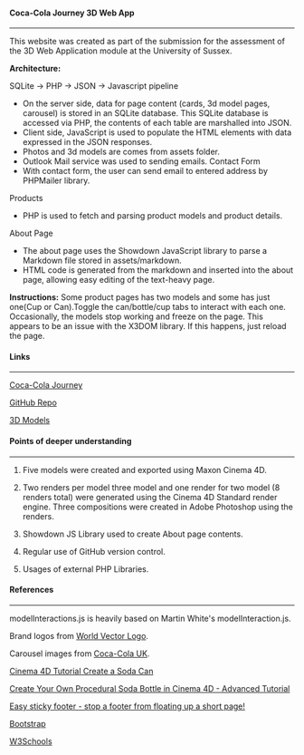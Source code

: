 #### Coca-Cola Journey 3D Web App

***

This website was created as part of the submission for the assessment of the 3D Web Application module at the University of Sussex.

**Architecture:**

SQLite -> PHP -> JSON -> Javascript pipeline 
* On the server side, data for page content (cards, 3d model pages, carousel) is stored in an SQLite database. This SQLite database is accessed via PHP, the contents of each table are marshalled into JSON.
* Client side, JavaScript is used to populate the HTML elements with data expressed in the JSON responses. 
* Photos and 3d models are comes from assets folder.
* Outlook Mail service was used to sending emails.
Contact Form
* With contact form, the user can send email to entered address by PHPMailer library.

Products
* PHP is used to fetch and parsing product models and product details.

About Page
* The about page uses the Showdown JavaScript library to parse a Markdown file stored in assets/markdown.
* HTML code is generated from the markdown and inserted into the about page, allowing easy editing of the text-heavy page.



**Instructions:** Some product pages has two models and some has just one(Cup or Can).Toggle the can/bottle/cup tabs to interact with each one. Occasionally, the models stop working and freeze on the page. This appears to be an issue with the X3DOM library. If this happens, just reload the page.

  

#### Links

***


[Coca-Cola Journey](https://users.sussex.ac.uk/~hp325/3dapp/assignment/app/index.php)

[GitHub Repo](https://github.com/hakanp325/3d_app/tree/main/assignment/app)

[3D Models](https://github.com/hakanp325/3d_app/tree/main/assignment/app/assets/3d_models)

  

#### Points of deeper understanding

***

1. Five models were created and exported using Maxon Cinema 4D.

2. Two renders per model three model and one render for two model (8 renders total) were generated using the Cinema 4D Standard render engine. Three compositions were created in Adobe Photoshop using the renders.

3. Showdown JS Library used to create About page contents.

4. Regular use of GitHub version control.

4. Usages of external PHP Libraries.


#### References

***

modelInteractions.js is heavily based on Martin White's modelInteraction.js.

Brand logos from [World Vector Logo](https://worldvectorlogo.com).

Carousel images from [Coca-Cola UK](https://www.coca-cola.co.uk).

[Cinema 4D Tutorial Create a Soda Can](https://www.youtube.com/watch?v=03XvlHV4wG4)

[Create Your Own Procedural Soda Bottle in Cinema 4D - Advanced Tutorial](https://www.youtube.com/watch?v=mSuJ_66Yddw)

[Easy sticky footer - stop a footer from floating up a short page!](https://www.youtube.com/watch?v=yc2olxLgKLk)

[Bootstrap](https://getbootstrap.com)

[W3Schools](https://www.w3schools.com)